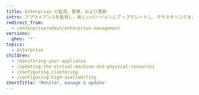 ```yaml
---
title: Enterprise の監視、管理、および更新
intro: アプライアンスを監視し、新しいバージョンにアップグレードし、クラスタリングまたは High Availability を設定できます
redirect_from:
  - /enterprise/admin/enterprise-management
versions:
  ghes: '*'
topics:
  - Enterprise
children:
  - /monitoring-your-appliance
  - /updating-the-virtual-machine-and-physical-resources
  - /configuring-clustering
  - /configuring-high-availability
shortTitle: 'Monitor, manage & update'
---
```


